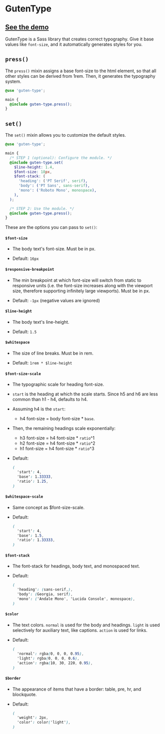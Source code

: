 # GutenType

## [See the demo](https://awjin.me/guten-type)

GutenType is a Sass library that creates correct typography. Give it base values
like `font-size`, and it automatically generates styles for you.

## `press()`

The `press()` mixin assigns a base font-size to the html element, so that all
other styles can be derived from 1rem. Then, it generates the typography system.

```scss
@use 'guten-type';

main {
  @include guten-type.press();
}
```

## `set()`

The `set()` mixin allows you to customize the default styles.

```scss
@use 'guten-type';

main {
  /* STEP 1 (optional): Configure the module. */
  @include guten-type.set(
    $line-height: 1.4,
    $font-size: 18px,
    $font-stack: (
      'heading': ('PT Serif', serif),
      'body': ('PT Sans', sans-serif),
      'mono': ('Roboto Mono', monospace),
    ),
  );

  /* STEP 2: Use the module. */
  @include guten-type.press();
}
```

These are the options you can pass to `set()`:

#### `$font-size`

- The body text's font-size. Must be in px.

- Default: `16px`

#### `$responsive-breakpoint`

- The min breakpoint at which font-size will switch from static to responsive
units (i.e. the font-size increases along with the viewport size, therefore
supporting infinitely large viewports). Must be in px.

- Default: `-1px` (negative values are ignored)

#### `$line-height`

- The body text's line-height.

- Default: `1.5`

#### `$whitespace`

- The size of line breaks. Must be in rem.

- Default: `1rem * $line-height`

#### `$font-size-scale`

- The typographic scale for heading font-size.

- `start` is the heading at which the scale starts. Since h5 and h6 are less
common than h1 - h4, defaults to h4.

- Assuming h4 is the `start`:
  - h4 font-size = body font-size * `base`.

- Then, the remaining headings scale exponentially:
  - h3 font-size = h4 font-size * `ratio`^1
  - h2 font-size = h4 font-size * `ratio`^2
  - h1 font-size = h4 font-size * `ratio`^3

- Default:
  ```scss
  (
    'start': 4,
    'base': 1.33333,
    'ratio': 1.25,
  )
  ```

#### `$whitespace-scale`

- Same concept as $font-size-scale.

- Default:
  ```scss
  (
    'start': 4,
    'base': 1.5,
    'ratio': 1.33333,
  )
  ```

#### `$font-stack`

- The font-stack for headings, body text, and monospaced text.

- Default:
  ```scss
  (
    'heading': (sans-serif,),
    'body': (Georgia, serif),
    'mono': ('Andale Mono', 'Lucida Console', monospace),
  )
  ```

#### `$color`

- The text colors. `normal` is used for the body and headings. `light` is used
selectively for auxiliary text, like captions. `action` is used for links.

- Default:
  ```scss
  (
    'normal': rgba(0, 0, 0, 0.95),
    'light': rgba(0, 0, 0, 0.6),
    'action': rgba(10, 30, 220, 0.95),
  )
  ```

#### `$border`

- The appearance of items that have a border: table, pre, hr, and blockquote.

- Default:
  ```scss
  (
    'weight': 2px,
    'color': color('light'),
  )
  ```
